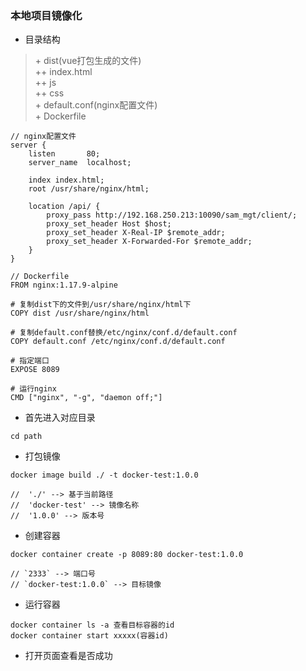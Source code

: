 ### 本地项目镜像化
+ 目录结构
> \+ dist(vue打包生成的文件)<br/>
> ++ index.html<br/>
> ++ js<br/>
> ++ css<br/>
> \+ default.conf(nginx配置文件)<br/>
> \+ Dockerfile<br/>
```
// nginx配置文件
server {
    listen       80;
    server_name  localhost;

    index index.html;
    root /usr/share/nginx/html;

    location /api/ {
        proxy_pass http://192.168.250.213:10090/sam_mgt/client/;
        proxy_set_header Host $host;
        proxy_set_header X-Real-IP $remote_addr;
        proxy_set_header X-Forwarded-For $remote_addr;
    }
}

// Dockerfile
FROM nginx:1.17.9-alpine

# 复制dist下的文件到/usr/share/nginx/html下
COPY dist /usr/share/nginx/html

# 复制default.conf替换/etc/nginx/conf.d/default.conf
COPY default.conf /etc/nginx/conf.d/default.conf

# 指定端口
EXPOSE 8089

# 运行nginx
CMD ["nginx", "-g", "daemon off;"]
```

+ 首先进入对应目录
```shell
cd path
```

+ 打包镜像
```shell
docker image build ./ -t docker-test:1.0.0

//  './' --> 基于当前路径
//  'docker-test' --> 镜像名称
//  '1.0.0' --> 版本号
```

+ 创建容器
```shell
docker container create -p 8089:80 docker-test:1.0.0

// `2333` --> 端口号
// `docker-test:1.0.0` --> 目标镜像
```

+ 运行容器
```shell
docker container ls -a 查看目标容器的id
docker container start xxxxx(容器id)
```

+ 打开页面查看是否成功